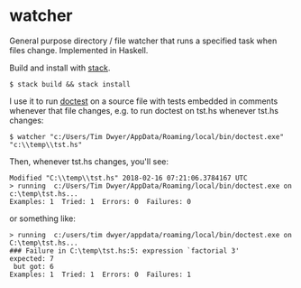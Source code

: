 # watcher
General purpose directory / file watcher that runs a specified task when files change.  Implemented in Haskell.

Build and install with [stack](https://docs.haskellstack.org/en/stable/README/).
```
$ stack build && stack install
```
I use it to run [doctest](https://github.com/sol/doctest) on a source file with tests embedded in comments whenever that file changes,
e.g. to run doctest on tst.hs whenever tst.hs changes:
```
$ watcher "c:/Users/Tim Dwyer/AppData/Roaming/local/bin/doctest.exe" "c:\\temp\\tst.hs"
```
Then, whenever tst.hs changes, you'll see:
```
Modified "C:\\temp\\tst.hs" 2018-02-16 07:21:06.3784167 UTC
> running  c:/Users/Tim Dwyer/AppData/Roaming/local/bin/doctest.exe on c:\temp\tst.hs...
Examples: 1  Tried: 1  Errors: 0  Failures: 0
```
or something like:
```
> running  c:/users/tim dwyer/appdata/roaming/local/bin/doctest.exe on C:\temp\tst.hs...
### Failure in C:\temp\tst.hs:5: expression `factorial 3'
expected: 7
 but got: 6
Examples: 1  Tried: 1  Errors: 0  Failures: 1
```
